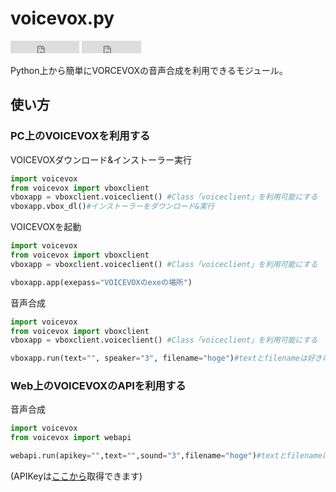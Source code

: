# voicevox.py
<iframe src="http://ghbtns.com/github-btn.html?user=sonyakun&repo=voicevox.py&type=watch&count=true" allowtransparency="true" frameborder="0" scrolling="0" width="110" height="20"></iframe>
<iframe src="http://ghbtns.com/github-btn.html?user=sonyakun&repo=voicevox.py&type=fork&count=true" allowtransparency="true" frameborder="0" scrolling="0" width="95" height="20"></iframe>

Python上から簡単にVORCEVOXの音声合成を利用できるモジュール。
## 使い方
### PC上のVOICEVOXを利用する
VOICEVOXダウンロード&インストーラー実行
```python
import voicevox
from voicevox import vboxclient
vboxapp = vboxclient.voiceclient() #Class「voiceclient」を利用可能にする
vboxapp.vbox_dl()#インストーラーをダウンロード&実行
```
VOICEVOXを起動
```python
import voicevox
from voicevox import vboxclient
vboxapp = vboxclient.voiceclient() #Class「voiceclient」を利用可能にする

vboxapp.app(exepass="VOICEVOXのexeの場所")
```
音声合成
```python
import voicevox
from voicevox import vboxclient
vboxapp = vboxclient.voiceclient() #Class「voiceclient」を利用可能にする

vboxapp.run(text="", speaker="3", filename="hoge")#textとfilenameは好きに変更できます
```
### Web上のVOICEVOXのAPIを利用する
音声合成
```python
import voicevox
from voicevox import webapi

webapi.run(apikey="",text="",sound="3",filename="hoge")#textとfilenameは好きに変更できます
```
(APIKeyは[ここから](https://su-shiki.com/api/)取得できます)
